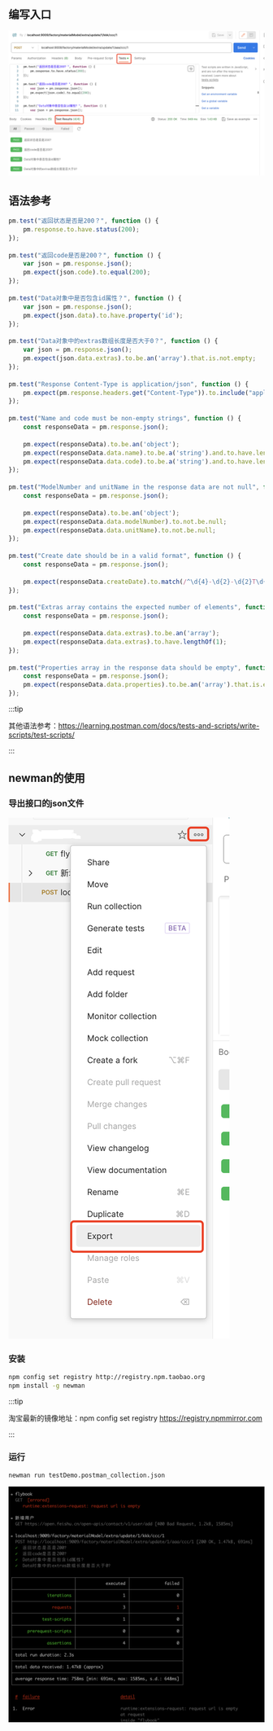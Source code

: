 ## 编写入口

![](./img/03testScriptDemo.png)

## 语法参考

```js
pm.test("返回状态是否是200？", function () {
    pm.response.to.have.status(200);
});

pm.test("返回code是否是200？", function () {
    var json = pm.response.json();
    pm.expect(json.code).to.equal(200);
});

pm.test("Data对象中是否包含id属性？", function () {
    var json = pm.response.json();
    pm.expect(json.data).to.have.property('id');
});

pm.test("Data对象中的extras数组长度是否大于0？", function () {
    var json = pm.response.json();
    pm.expect(json.data.extras).to.be.an('array').that.is.not.empty;
});

pm.test("Response Content-Type is application/json", function () {
    pm.expect(pm.response.headers.get("Content-Type")).to.include("application/json");
});

pm.test("Name and code must be non-empty strings", function () {
    const responseData = pm.response.json();
    
    pm.expect(responseData).to.be.an('object');
    pm.expect(responseData.data.name).to.be.a('string').and.to.have.lengthOf.at.least(1, "Name should not be empty");
    pm.expect(responseData.data.code).to.be.a('string').and.to.have.lengthOf.at.least(1, "Code should not be empty");
});

pm.test("ModelNumber and unitName in the response data are not null", function () {
    const responseData = pm.response.json();
    
    pm.expect(responseData).to.be.an('object');
    pm.expect(responseData.data.modelNumber).to.not.be.null;
    pm.expect(responseData.data.unitName).to.not.be.null;
});

pm.test("Create date should be in a valid format", function () {
    const responseData = pm.response.json();
    
    pm.expect(responseData.createDate).to.match(/^\d{4}-\d{2}-\d{2}T\d{2}:\d{2}:\d{2}\.\d{3}Z$/);
});

pm.test("Extras array contains the expected number of elements", function () {
    const responseData = pm.response.json();
    
    pm.expect(responseData.data.extras).to.be.an('array');
    pm.expect(responseData.data.extras).to.have.lengthOf(1);
});

pm.test("Properties array in the response data should be empty", function () {
    const responseData = pm.response.json();
    pm.expect(responseData.data.properties).to.be.an('array').that.is.empty;
});
```

:::tip

其他语法参考：https://learning.postman.com/docs/tests-and-scripts/write-scripts/test-scripts/

:::

## newman的使用

### 导出接口的json文件

![](./img/04exportJson.png)

### 安装

```sh
npm config set registry http://registry.npm.taobao.org
npm install -g newman
```

:::tip

淘宝最新的镜像地址：npm config set registry https://registry.npmmirror.com 

:::

### 运行

```sh
newman run testDemo.postman_collection.json
```

![](./img/05runTestDemo.png)

















